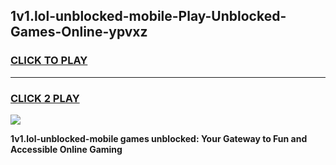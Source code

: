 
## 1v1.lol-unblocked-mobile-Play-Unblocked-Games-Online-ypvxz
<h3>
<a href="https://premium76.site?title=1v1.lol-unblocked-mobile&ref=25A">CLICK TO PLAY</a></h3>
<hr>

<h3>
<a href="https://premium76.site?title=1v1.lol-unblocked-mobile&ref=25A">CLICK 2 PLAY</a>
  
</h3>

<a href="https://premium76.site?title=1v1.lol-unblocked-mobile&ref=25A"><img src="https://clearcache.store/games.png"></a>


**1v1.lol-unblocked-mobile games unblocked: Your Gateway to Fun and Accessible Online Gaming**
